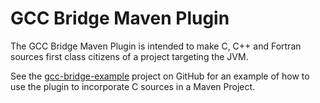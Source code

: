 
# GCC Bridge Maven Plugin

The GCC Bridge Maven Plugin is intended to make C, C++ and Fortran sources first class citizens of a 
project targeting the JVM.

See the [gcc-bridge-example](https://github.com/bedatadriven/gcc-bridge-example) project on GitHub for an example
of how to use the plugin to incorporate C sources in a Maven Project.

